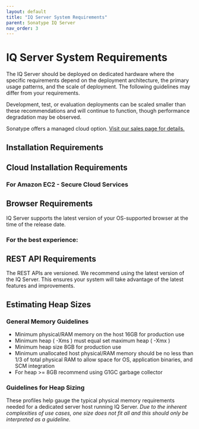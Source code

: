 ```yaml
---
layout: default
title: "IQ Server System Requirements"
parent: Sonatype IQ Server
nav_order: 3
---
```


# IQ Server System Requirements

The IQ Server should be deployed on dedicated hardware where the specific requirements depend on the deployment architecture, the primary usage patterns, and the scale of deployment. The following guidelines may differ from your requirements.

Development, test, or evaluation deployments can be scaled smaller than these recommendations and will continue to function, though performance degradation may be observed.

Sonatype offers a managed cloud option. [Visit our sales page for details.](https://www.sonatype.com/request-nexus-lifecycle-and-firewall-cloud?hsLang=en-us)

## Installation Requirements

## Cloud Installation Requirements

### For Amazon EC2 - Secure Cloud Services

## Browser Requirements

IQ Server supports the latest version of your OS-supported browser at the time of the release date.

### For the best experience:

## REST API Requirements

The REST APIs are versioned. We recommend using the latest version of the IQ Server. This ensures your system will take advantage of the latest features and improvements.

## Estimating Heap Sizes

### General Memory Guidelines

- Minimum physical/RAM memory on the host 16GB for production use
- Minimum heap ( -Xms ) must equal set maximum heap ( -Xmx )
- Minimum heap size 8GB for production use
- Minimum unallocated host physical/RAM memory should be no less than 1/3 of total physical RAM to allow space for OS, application binaries, and SCM integration
- For heap >= 8GB recommend using G1GC garbage collector

### Guidelines for Heap Sizing

These profiles help gauge the typical physical memory requirements needed for a dedicated server host running IQ Server. *Due to the inherent complexities of use cases, one size does not fit all and this should only be interpreted as a guideline.*

